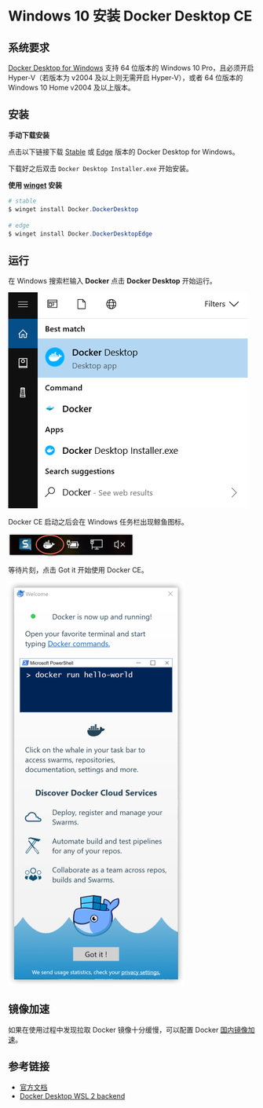 # Windows 10 安装 Docker Desktop CE

## 系统要求

[Docker Desktop for Windows](https://docs.docker.com/docker-for-windows/install/) 支持 64 位版本的 Windows 10 Pro，且必须开启 Hyper-V（若版本为 v2004 及以上则无需开启 Hyper-V），或者 64 位版本的 Windows 10 Home v2004 及以上版本。

## 安装

**手动下载安装**

点击以下链接下载 [Stable](https://download.docker.com/win/stable/Docker%20Desktop%20Installer.exe) 或 [Edge](https://download.docker.com/win/edge/Docker%20Desktop%20Installer.exe) 版本的 Docker Desktop for Windows。

下载好之后双击 `Docker Desktop Installer.exe` 开始安装。

**使用 [winget](https://docs.microsoft.com/zh-cn/windows/package-manager/) 安装**

```powershell
# stable
$ winget install Docker.DockerDesktop

# edge
$ winget install Docker.DockerDesktopEdge
```

## 运行

在 Windows 搜索栏输入 **Docker** 点击 **Docker Desktop** 开始运行。

![](_images/install-win-docker-app-search.png)

Docker CE 启动之后会在 Windows 任务栏出现鲸鱼图标。

![](_images/install-win-taskbar-circle.png)

等待片刻，点击 Got it 开始使用 Docker CE。

![](_images/install-win-success-popup-cloud.png)

## 镜像加速

如果在使用过程中发现拉取 Docker 镜像十分缓慢，可以配置 Docker [国内镜像加速](mirror.md)。

## 参考链接

* [官方文档](https://docs.docker.com/docker-for-windows/install/)
* [Docker Desktop WSL 2 backend](https://docs.docker.com/docker-for-windows/wsl/)
